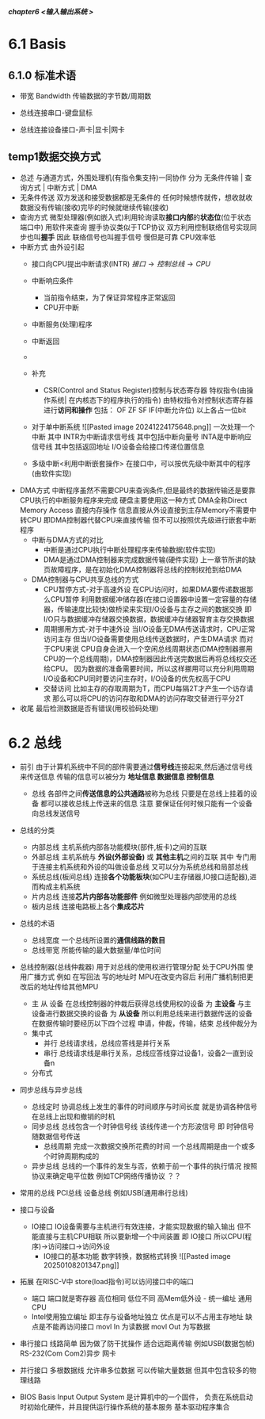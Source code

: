 ***chapter6 <输入输出系统 >***
# 6.1 Basis
## 6.1.0 标准术语
- 带宽 Bandwidth
	传输数据的字节数/周期数

- 总线连接串口-键盘鼠标
- 总线连接设备接口-声卡|显卡|网卡
## temp1数据交换方式
- 总述
	与通道方式，外围处理机(有指令集支持)一同协作
	分为
	无条件传输 | 查询方式 | 中断方式 | DMA
- 无条件传送
	双方发送和接受数据都是无条件的
	任何时候想传就传，想收就收
	数据没有传输(接收)完毕的时候就继续传输(接收)
- 查询方式
	微型处理器(例如嵌入式)利用轮询读取**接口内部**的**状态位**(位于状态端口中) 
	用软件来查询
	握手协议类似于TCP协议
	双方利用控制联络信号实现同步也叫**握手**
	因此 联络信号也叫握手信号
	慢但是可靠 CPU效率低
- 中断方式
	由外设引起
	- 接口向CPU提出中断请求(INTR)
		$接口\rightarrow 控制总线 \rightarrow CPU$
	- 中断响应条件
		- 当前指令结束，为了保证异常程序正常返回
		- CPU开中断
	- 中断服务(处理)程序
		
	- 中断返回
	-
	- 补充
		- CSR(Control and Status Register)控制与状态寄存器
			特权指令(由操作系统| 在内核态下的程序执行的指令)
			由特权指令对控制状态寄存器进行**访问和操作**
			包括：
				OF ZF SF IF(中断允许位)
				以上各占一位bit
			
	- 对于单中断系统
		![[Pasted image 20241224175648.png]]
		一次处理一个中断
		其中
		INTR为中断请求信号线 其中包括中断向量号
		INTA是中断响应信号线 其中包括返回地址
		I/O设备会给接口传递位置信息
	- 多级中断<利用中断嵌套操作>
		在接口中，可以按优先级中断其中的程序(由软件实现)
- DMA方式
	中断程序虽然不需要CPU来查询条件,但是最终的数据传输还是要靠CPU执行的中断服务程序来完成
	硬盘主要使用这一种方式
	DMA全称Direct Memory Access 直接内存操作
	信息直接从外设直接到主存Memory不需要中转CPU
	即DMA控制器代替CPU来直接传输
	但不可以按照优先级进行嵌套中断程序
	- 中断与DMA方式的对比
		- 中断是通过CPU执行中断处理程序来传输数据(软件实现)
		- DMA是通过DMA控制器来完成数据传输(硬件实现)
	上一章节所讲的缺页故障程序，是在初始化DMA控制器将总线的控制权抢到给DMA
	- DMA控制器与CPU共享总线的方式
		- CPU暂停方式-对于高速外设
			在CPU访问时，如果DMA要传递数据那么CPU暂停
			利用数据缓冲储存器(在接口设置器中设置一定容量的存储器，传输速度比较快)做桥梁来实现I/O设备与主存之间的数据交换
			即I/O只与数据缓冲存储器交换数据，数据缓冲存储器智育主存交换数据
		- 周期挪用方式-对于中速外设
			当I/O设备无DMA传送请求时，CPU正常访问主存
			但当I/O设备需要使用总线传送数据时，产生DMA请求
			而对于CPU来说 CPU自身会进入一个空闲总线周期状态(DMA控制器挪用CPU的一个总线周期)，DMA控制器因此传送完数据后再将总线权交还给CPU。
			因为数据的准备需要时间，所以这样挪用可以充分利用周期
			I/O设备和CPU同时要访问主存时，I/O设备的优先权高于CPU
		- 交替访问
				比如主存的存取周期为T，而CPU每隔2T才产生一个访存请求
				那么可以将CPU的访问存取和DMA的访问存取交替进行平分2T
- 收尾
	最后检测数据是否有错误(用校验码处理)

# 6.2 总线
- 前引
	由于计算机系统中不同的部件需要通过**信号线**连接起来,然后通过信号线来传送信息
	传输的信息可以被分为 **地址信息 数据信息 控制信息**
	- 总线
		各部件之间**传送信息的公共通路**被称为总线
		只要是在总线上挂着的设备 都可以接收总线上传送来的信息
		注意 要保证任何时候只能有一个设备向总线发送信号
- 总线的分类
	- 内部总线
		主机系统内部各功能模块(部件,板卡)之间的互联
	- 外部总线
		主机系统与 **外设(外部设备)** 或 **其他主机**之间的互联
		其中 专门用于连接主机系统和外设的叫做设备总线
	又可以分为系统总线和局部总线
	- 系统总线(板间总线)
		连接**各个功能板块**(如CPU主存储器,IO接口适配器),进而构成主机系统
	- 片内总线
		连接**芯片内部各功能部件** 例如微型处理器内部使用的总线
	- 板内总线
		连接电路板上各个**集成芯片**
- 总线的术语
	- 总线宽度
		一个总线所设置的**通信线路的数目**
	- 总线带宽
		所能传输的最大数据量/单位时间
- 总线控制器(总线仲裁器)
	用于对总线的使用权进行管理分配
	处于CPU外围 使用广播方式
	例如
		在写回法 写的地址时 MPU在改变内容后 利用广播机制把更改后的地址传给其他MPU
	- 主 从 设备
		在总线控制器的仲裁后获得总线使用权的设备 为 **主设备**
		与主设备进行数据交换的设备 为 **从设备**
	所以利用总线来进行数据传送的设备 在数据传输时要经历以下四个过程
	申请，仲裁，传输，结束
	总线仲裁分为
	- 集中式
		- 并行
			总线请求线，总线应答线是并行关系
		- 串行
			总线请求线是串行关系，总线应答线穿过设备1，设备2一直到设备n
	- 分布式
- 同步总线与异步总线
	- 总线定时
		协调总线上发生的事件的时间顺序与时间长度
		就是协调各种信号在总线上出现和撤销的时机
	- 同步总线
		总线包含一个时钟信号线 该线传递一个方形波信号
		即 时钟信号随数据信号传送
		- 总线周期
			完成一次数据交换所花费的时间
			一个总线周期是由一个或多个时钟周期构成的
	- 异步总线
		总线的一个事件的发生与否，依赖于前一个事件的执行情况
		按照协议来确定电平位数
		例如TCP网络传播协议 ？？
- 常用的总线
	PCI总线
	设备总线
		例如USB(通用串行总线)
- 接口与设备
	- IO接口
		IO设备需要与主机进行有效连接，才能实现数据的输入输出
		但不能直接与主机CPU相联 所以要新增一个中间装置 即 IO接口
		所以CPU(程序)->访问接口->访问外设
		- IO接口的基本功能
			数字转换，数据格式转换
		![[Pasted image 20250108201347.png]]
- 拓展
	在RISC-V中 store(load指令)可以访问接口中的端口
	- 端口
		端口就是寄存器 高位相同 低位不同
	高Mem低外设 - 统一编址 通用CPU
	- Intel使用独立编址
		即主存与设备地址独立
			优点是可以不占用主存地址
			缺点是不能再访问接口
		movl In 为读数据
		movl Out 为写数据
- 串行接口
	线路简单 因为做了防干扰操作 适合远距离传输
	例如USB(数据包帧) RS-232(Com Com2)异步 网卡
- 并行接口
	多根数据线 允许串多位数据 <SCSI>可以传输大量数据 
	但其中包含较多的物理线路















- BIOS
	Basis Input Output System
	是计算机中的一个固件，
	负责在系统启动时初始化硬件，并且提供运行操作系统的基本服务
	基本驱动程序集合